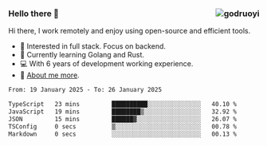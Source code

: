 ### Hello there 👋 <img align="right" src="https://github-readme-stats.vercel.app/api?username=godruoyi&show_icons=true" alt="godruoyi" />

Hi there, I work remotely and enjoy using open-source and efficient tools.

- 🔭 Interested in full stack. Focus on backend.
- 🌱 Currently learning Golang and Rust.
- 💻 With 6 years of development working experience.
- 👒 [About me more](https://godruoyi.com/posts/about-godruoyi).



<!--START_SECTION:waka-->

```txt
From: 19 January 2025 - To: 26 January 2025

TypeScript   23 mins         ██████████░░░░░░░░░░░░░░░   40.10 %
JavaScript   19 mins         ████████▒░░░░░░░░░░░░░░░░   32.92 %
JSON         15 mins         ██████▓░░░░░░░░░░░░░░░░░░   26.07 %
TSConfig     0 secs          ▒░░░░░░░░░░░░░░░░░░░░░░░░   00.78 %
Markdown     0 secs          ░░░░░░░░░░░░░░░░░░░░░░░░░   00.13 %
```

<!--END_SECTION:waka-->
